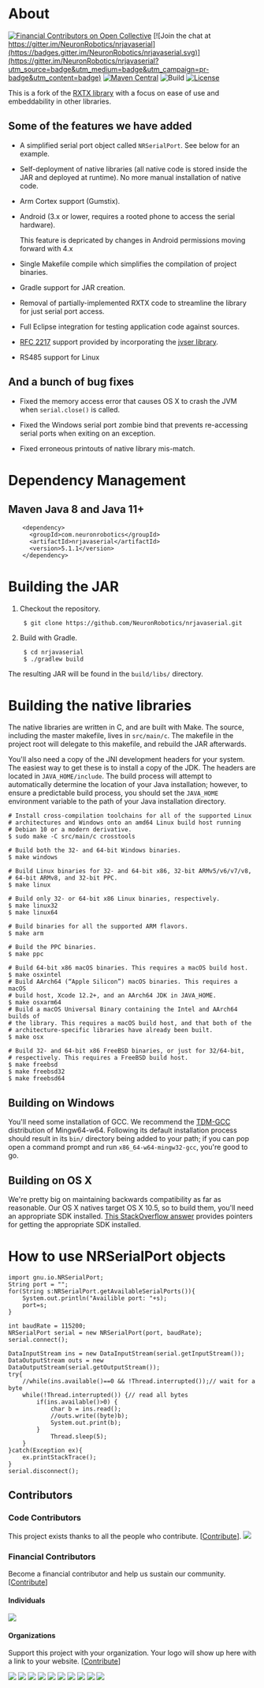 # About

[![Financial Contributors on Open Collective](https://opencollective.com/nrjavaserial/all/badge.svg?label=financial+contributors)](https://opencollective.com/nrjavaserial) [![Join the chat at https://gitter.im/NeuronRobotics/nrjavaserial](https://badges.gitter.im/NeuronRobotics/nrjavaserial.svg)](https://gitter.im/NeuronRobotics/nrjavaserial?utm_source=badge&utm_medium=badge&utm_campaign=pr-badge&utm_content=badge)
[![Maven Central](https://maven-badges.herokuapp.com/maven-central/com.neuronrobotics/nrjavaserial/badge.svg)](https://maven-badges.herokuapp.com/maven-central/com.neuronrobotics/nrjavaserial)
![Build](https://github.com/NeuronRobotics/nrjavaserial/workflows/Build/badge.svg)
[![License](https://img.shields.io/badge/License-LGPL%20v2.1-brightgreen.svg)](http://www.gnu.org/licenses/old-licenses/lgpl-2.1.txt)

This is a fork of the [RXTX library](http://rxtx.qbang.org/) with a focus on
ease of use and embeddability in other libraries.

## Some of the features we have added

* A simplified serial port object called `NRSerialPort`. See below for an
  example.

* Self-deployment of native libraries (all native code is stored inside the JAR
  and deployed at runtime). No more manual installation of native code.

* Arm Cortex support (Gumstix).

* Android (3.x or lower, requires a rooted phone to access the serial hardware).

    This feature is depricated by changes in Android permissions moving forward with 4.x

* Single Makefile compile which simplifies the compilation of project binaries.

* Gradle support for JAR creation.

* Removal of partially-implemented RXTX code to streamline the library for just
  serial port access.

* Full Eclipse integration for testing application code against sources.

* [RFC 2217](http://tools.ietf.org/html/rfc2217) support provided by
  incorporating the [jvser library](http://github.com/archiecobbs/jvser).

* RS485 support for Linux

## And a bunch of bug fixes

* Fixed the memory access error that causes OS X to crash the JVM when
  `serial.close()` is called.

* Fixed the Windows serial port zombie bind that prevents re-accessing serial
  ports when exiting on an exception.

* Fixed erroneous printouts of native library mis-match.

# Dependency Management

## Maven Java 8 and Java 11+
```
	<dependency>
	  <groupId>com.neuronrobotics</groupId>
	  <artifactId>nrjavaserial</artifactId>
	  <version>5.1.1</version>
	</dependency>
```

# Building the JAR

1. Checkout the repository.

        $ git clone https://github.com/NeuronRobotics/nrjavaserial.git

2. Build with Gradle.

        $ cd nrjavaserial
        $ ./gradlew build

The resulting JAR will be found in the `build/libs/` directory.

# Building the native libraries

The native libraries are written in C,
and are built with Make.
The source,
including the master makefile,
lives in `src/main/c`.
The makefile in the project root
will delegate to this makefile,
and rebuild the JAR afterwards.

You'll also need a copy of the JNI development headers
for your system.
The easiest way to get these is to install a copy of the JDK.
The headers are located in `JAVA_HOME/include`.
The build process will attempt to automatically determine
the location of your Java installation;
however, to ensure a predictable build process,
you should set the `JAVA_HOME` environment variable
to the path of your Java installation directory.

    # Install cross-compilation toolchains for all of the supported Linux
    # architectures and Windows onto an amd64 Linux build host running
    # Debian 10 or a modern derivative.
    $ sudo make -C src/main/c crosstools

    # Build both the 32- and 64-bit Windows binaries.
    $ make windows

    # Build Linux binaries for 32- and 64-bit x86, 32-bit ARMv5/v6/v7/v8,
    # 64-bit ARMv8, and 32-bit PPC.
    $ make linux

    # Build only 32- or 64-bit x86 Linux binaries, respectively.
    $ make linux32
    $ make linux64

    # Build binaries for all the supported ARM flavors.
    $ make arm

    # Build the PPC binaries.
    $ make ppc

    # Build 64-bit x86 macOS binaries. This requires a macOS build host.
    $ make osxintel
    # Build AArch64 (“Apple Silicon”) macOS binaries. This requires a macOS
    # build host, Xcode 12.2+, and an AArch64 JDK in JAVA_HOME.
    $ make osxarm64
    # Build a macOS Universal Binary containing the Intel and AArch64 builds of
    # the library. This requires a macOS build host, and that both of the
    # architecture-specific libraries have already been built.
    $ make osx

    # Build 32- and 64-bit x86 FreeBSD binaries, or just for 32/64-bit,
    # respectively. This requires a FreeBSD build host.
    $ make freebsd
    $ make freebsd32
    $ make freebsd64

## Building on Windows

You'll need some installation of GCC.
We recommend the [TDM-GCC] distribution of Mingw64-w64.
Following its default installation process
should result in its `bin/` directory being added to your path;
if you can pop open a command prompt and run `x86_64-w64-mingw32-gcc`,
you're good to go.

[TDM-GCC]: https://jmeubank.github.io/tdm-gcc/

## Building on OS X

We're pretty big on maintaining backwards compatibility as far as reasonable.
Our OS X natives target OS X 10.5, so to build them, you'll need an appropriate
SDK installed. [This StackOverflow answer](http://stackoverflow.com/a/6293605)
provides pointers for getting the appropriate SDK installed.

# How to use NRSerialPort objects
```
import gnu.io.NRSerialPort;
String port = "";
for(String s:NRSerialPort.getAvailableSerialPorts()){
	System.out.println("Availible port: "+s);
	port=s;
}

int baudRate = 115200;
NRSerialPort serial = new NRSerialPort(port, baudRate);
serial.connect();

DataInputStream ins = new DataInputStream(serial.getInputStream());
DataOutputStream outs = new DataOutputStream(serial.getOutputStream());
try{
	//while(ins.available()==0 && !Thread.interrupted());// wait for a byte
	while(!Thread.interrupted()) {// read all bytes
		if(ins.available()>0) {
			char b = ins.read();
			//outs.write((byte)b);
			System.out.print(b);
		}
    		Thread.sleep(5);
	}
}catch(Exception ex){
	ex.printStackTrace();
}
serial.disconnect();
```

## Contributors

### Code Contributors

This project exists thanks to all the people who contribute. [[Contribute](CONTRIBUTING.md)].
<a href="https://github.com/NeuronRobotics/nrjavaserial/graphs/contributors"><img src="https://opencollective.com/nrjavaserial/contributors.svg?width=890&button=false" /></a>

### Financial Contributors

Become a financial contributor and help us sustain our community. [[Contribute](https://opencollective.com/nrjavaserial/contribute)]

#### Individuals

<a href="https://opencollective.com/nrjavaserial"><img src="https://opencollective.com/nrjavaserial/individuals.svg?width=890"></a>

#### Organizations

Support this project with your organization. Your logo will show up here with a link to your website. [[Contribute](https://opencollective.com/nrjavaserial/contribute)]

<a href="https://opencollective.com/nrjavaserial/organization/0/website"><img src="https://opencollective.com/nrjavaserial/organization/0/avatar.svg"></a>
<a href="https://opencollective.com/nrjavaserial/organization/1/website"><img src="https://opencollective.com/nrjavaserial/organization/1/avatar.svg"></a>
<a href="https://opencollective.com/nrjavaserial/organization/2/website"><img src="https://opencollective.com/nrjavaserial/organization/2/avatar.svg"></a>
<a href="https://opencollective.com/nrjavaserial/organization/3/website"><img src="https://opencollective.com/nrjavaserial/organization/3/avatar.svg"></a>
<a href="https://opencollective.com/nrjavaserial/organization/4/website"><img src="https://opencollective.com/nrjavaserial/organization/4/avatar.svg"></a>
<a href="https://opencollective.com/nrjavaserial/organization/5/website"><img src="https://opencollective.com/nrjavaserial/organization/5/avatar.svg"></a>
<a href="https://opencollective.com/nrjavaserial/organization/6/website"><img src="https://opencollective.com/nrjavaserial/organization/6/avatar.svg"></a>
<a href="https://opencollective.com/nrjavaserial/organization/7/website"><img src="https://opencollective.com/nrjavaserial/organization/7/avatar.svg"></a>
<a href="https://opencollective.com/nrjavaserial/organization/8/website"><img src="https://opencollective.com/nrjavaserial/organization/8/avatar.svg"></a>
<a href="https://opencollective.com/nrjavaserial/organization/9/website"><img src="https://opencollective.com/nrjavaserial/organization/9/avatar.svg"></a>

